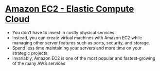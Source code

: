 
# [Amazon EC2 - Elastic Compute Cloud](https://aws.amazon.com/ec2/)
- You don’t have to invest in costly physical services. 
- Instead, you can create virtual machines with Amazon EC2 while managing other server features such as ports, security, and storage. 
- Spend less time maintaining your servers and more time on your strategic projects. 
- Invariably, Amazon EC2 is one of the most popular and fastest-growing of the many AWS services.